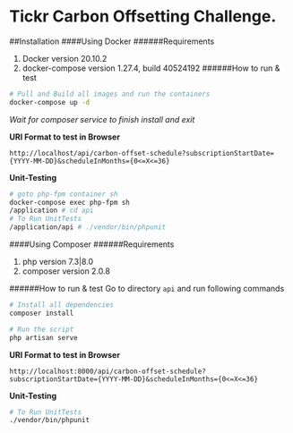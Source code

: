 # Tickr Carbon Offsetting Challenge.

##Installation
####Using Docker
######Requirements
1. Docker version 20.10.2
2. docker-compose version 1.27.4, build 40524192
######How to run & test
```bash
# Pull and Build all images and run the containers
docker-compose up -d
```
_Wait for composer service to finish install and exit_

**URI Format to test in Browser**
```http request
http://localhost/api/carbon-offset-schedule?subscriptionStartDate={YYYY-MM-DD}&scheduleInMonths={0<=X<=36}
```

**Unit-Testing**
```bash
# goto php-fpm container sh
docker-compose exec php-fpm sh
/application # cd api
# To Run UnitTests
/application/api # ./vendor/bin/phpunit

```
####Using Composer
######Requirements
1. php version 7.3|8.0
2. composer version 2.0.8

######How to run & test
Go to directory ```api``` and run following commands
```bash
# Install all dependencies
composer install

# Run the script
php artisan serve
```
**URI Format to test in Browser**
```http request
http://localhost:8000/api/carbon-offset-schedule?subscriptionStartDate={YYYY-MM-DD}&scheduleInMonths={0<=X<=36}
```

**Unit-Testing**
```bash
# To Run UnitTests
./vendor/bin/phpunit

```
